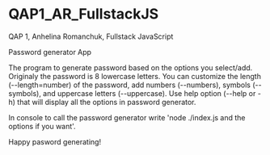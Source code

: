 # QAP1_AR_FullstackJS
QAP 1, Anhelina Romanchuk, Fullstack JavaScript

Password generator App

The program to generate password based on the options you select/add.
Originaly the password is 8 lowercase letters.
You can customize the length (--length=number) of the password, add numbers (--numbers), symbols (--symbols), and uppercase letters (--uppercase).
Use help option (--help or -h) that will display all the options in password generator.

In console to call the password generator write 'node ./index.js and the options if you want'.

Happy pasword generating!